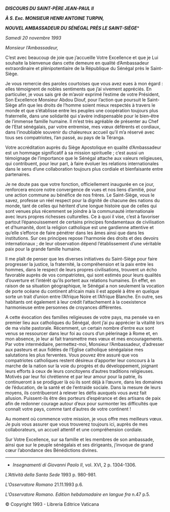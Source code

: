 ***DISCOURS DU SAINT-PÈRE JEAN-PAUL II***

***À S. Exc. MONSIEUR HENRI ANTOINE TURPIN,***

***NOUVEL AMBASSADEUR DU SÉNÉGAL PRÈS LE SAINT-SIÈGE****

*Samedi 20 novembre 1993*

*Monsieur l’Ambassadeur,*

C’est avec beaucoup de joie que j’accueille Votre Excellence et que je Lui souhaite la bienvenue dans cette demeure en qualité d’Ambassadeur extraordinaire et plénipotentiaire de la République du Sénégal près le Saint-Siège.

Je vous remercie des paroles courtoises que vous avez eues à mon égard : elles témoignent de nobles sentiments que j’ai vivement appréciés. En particulier, je vous sais gré de m’avoir exprimé l’estime de votre Président, Son Excellence Monsieur Abdou Diouf, pour l’action que poursuit le Saint-Siège afin que les droits de l’homme soient mieux respectés à travers le monde et que s’établisse entre les peuples une coopération toujours plus fraternelle, dans une solidarité qui s’avère indispensable pour le bien-être de l’immense famille humaine. Il m’est très agréable de présenter au Chef de l’Etat sénégalais, par votre entremise, mes vœux déférents et cordiaux, dans l’inoubliable souvenir du chaleureux accueil qu’il m’a réservé avec tous ses compatriotes, l’an passé, au pays de la Téranga.

Votre accréditation auprès du Siège Apostolique en qualité d’Ambassadeur est un hommage significatif à sa mission spirituelle ; c’est aussi un témoignage de l’importance que le Sénégal attache aux valeurs religieuses, qui contribuent, pour leur part, à faire évoluer les relations internationales dans le sens d’une collaboration toujours plus cordiale et bienfaisante entre partenaires.

Je ne doute pas que votre fonction, officiellement inaugurée en ce jour, renforcera encore notre convergence de vues et nos liens d’amitié, pour une action commune au bénéfice de nos frères. Le Saint-Siège, vous le savez, professe un réel respect pour la dignité de chacune des nations du monde, tant de celles qui héritent d’une longue histoire que de celles qui sont venues plus récemment se joindre à la communauté internationale avec leurs propres richesses culturelles. Ce à quoi il vise, c’est à favoriser partout l’épanouissement de certains principes fondamentaux de civilisation et d’humanité, dont la religion catholique est une gardienne attentive et qu’elle s’efforce de faire pénétrer dans les âmes ainsi que dans les institutions. Sur ces principes repose l’harmonie des droits et des devoirs internationaux ; de leur observation dépend l’établissement d’une véritable paix pour la grande famille humaine.

Il me plaît de penser que les diverses initiatives du Saint-Siège pour faire progresser la justice, la fraternité, la compréhension et la paix entre les hommes, dans le respect de leurs propres civilisations, trouvent un écho favorable auprès de vos compatriotes, qui sont estimés pour leurs qualités d’ouverture et l’intérêt qu’ils portent aux relations humaines. En effet, en raison de sa situation géographique, le Sénégal a non seulement la vocation de porte océane du continent africain mais il est appelé à être en quelque sorte un trait d’union entre l’Afrique Noire et l’Afrique Blanche. En outre, ses habitants ont également à leur crédit l’attachement à la coexistence harmonieuse entre personnes de croyances différentes.

A cette évocation des familles religieuses de votre pays, ma pensée va en premier lieu aux catholiques du Sénégal, dont j’ai pu apprécier la vitalité lors de ma visite pastorale. Récemment, un certain nombre d’entre eux sont venus se ressourcer dans leur foi au cours d’un pèlerinage à Rome et, en mon absence, je leur ai fait transmettre mes vœux et mes encouragements. Par votre intermédiaire, permettez-moi, Monsieur l’Ambassadeur, d’adresser aux pasteurs et aux fidèles de l’Eglise catholique sénégalaise mes salutations les plus ferventes. Vous pouvez être assuré que vos compatriotes catholiques restent désireux d’apporter leur concours à la marche de la nation sur la voie du progrès et du développement, joignant leurs efforts à ceux de leurs concitoyens d’autres traditions religieuses. Motivés par leur foi chrétienne et par leur amour pour la patrie, ils continueront à se prodiguer là où ils sont déjà à l’œuvre, dans les domaines de l’éducation, de la santé et de l’entraide sociale. Dans la mesure de leurs moyens, ils contribueront à relever les défis auxquels vous avez fait allusion. Puissent-ils être des porteurs d’espérance et des artisans de paix afin de redonner courage autour d’eux pour surmonter les difficultés que connaît votre pays, comme tant d’autres de votre continent !

Au moment où commence votre mission, je vous offre mes meilleurs vœux. Je puis vous assurer que vous trouverez toujours ici, auprès de mes collaborateurs, un accueil attentif et une compréhension cordiale.

Sur Votre Excellence, sur sa famille et les membres de son ambassade, ainsi que sur le peuple sénégalais et ses dirigeants, j’invoque de grand cœur l’abondance des Bénédictions divines.

* * *

* *Insegnamenti di Giovanni Paolo II*, vol. XVI, 2 p. 1304-1306.

*L’Attività della Santa Sede* 1993 p. 980-981.

*L'Osservatore Romano* 21.11.1993 p.6.

*L'Osservatore Romano. Edition hebdomadaire en langue fra* n.47 p.5.

© Copyright 1993 - Libreria Editrice Vaticana